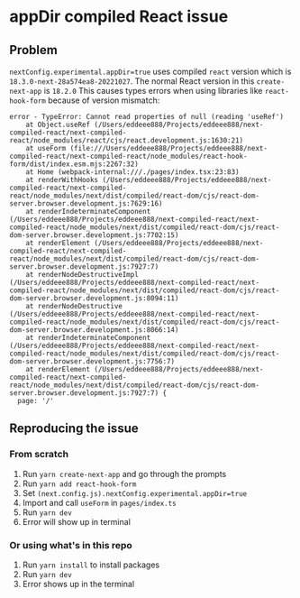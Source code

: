 # appDir compiled React issue

## Problem

`nextConfig.experimental.appDir=true` uses compiled `react` version which is `18.3.0-next-28a574ea8-20221027`.
The normal React version in this `create-next-app` is `18.2.0`
This causes types errors when using libraries like `react-hook-form` because of version mismatch:

```
error - TypeError: Cannot read properties of null (reading 'useRef')
    at Object.useRef (/Users/eddeee888/Projects/eddeee888/next-compiled-react/next-compiled-react/node_modules/react/cjs/react.development.js:1630:21)
    at useForm (file:///Users/eddeee888/Projects/eddeee888/next-compiled-react/next-compiled-react/node_modules/react-hook-form/dist/index.esm.mjs:2267:32)
    at Home (webpack-internal:///./pages/index.tsx:23:83)
    at renderWithHooks (/Users/eddeee888/Projects/eddeee888/next-compiled-react/next-compiled-react/node_modules/next/dist/compiled/react-dom/cjs/react-dom-server.browser.development.js:7629:16)
    at renderIndeterminateComponent (/Users/eddeee888/Projects/eddeee888/next-compiled-react/next-compiled-react/node_modules/next/dist/compiled/react-dom/cjs/react-dom-server.browser.development.js:7702:15)
    at renderElement (/Users/eddeee888/Projects/eddeee888/next-compiled-react/next-compiled-react/node_modules/next/dist/compiled/react-dom/cjs/react-dom-server.browser.development.js:7927:7)
    at renderNodeDestructiveImpl (/Users/eddeee888/Projects/eddeee888/next-compiled-react/next-compiled-react/node_modules/next/dist/compiled/react-dom/cjs/react-dom-server.browser.development.js:8094:11)
    at renderNodeDestructive (/Users/eddeee888/Projects/eddeee888/next-compiled-react/next-compiled-react/node_modules/next/dist/compiled/react-dom/cjs/react-dom-server.browser.development.js:8066:14)
    at renderIndeterminateComponent (/Users/eddeee888/Projects/eddeee888/next-compiled-react/next-compiled-react/node_modules/next/dist/compiled/react-dom/cjs/react-dom-server.browser.development.js:7756:7)
    at renderElement (/Users/eddeee888/Projects/eddeee888/next-compiled-react/next-compiled-react/node_modules/next/dist/compiled/react-dom/cjs/react-dom-server.browser.development.js:7927:7) {
  page: '/'
```

## Reproducing the issue

### From scratch

1. Run `yarn create-next-app` and go through the prompts
1. Run `yarn add react-hook-form`
1. Set `(next.config.js).nextConfig.experimental.appDir=true`
1. Import and call `useForm` in `pages/index.ts`
1. Run `yarn dev`
1. Error will show up in terminal

### Or using what's in this repo

1. Run `yarn install` to install packages
1. Run `yarn dev`
1. Error shows up in the terminal
